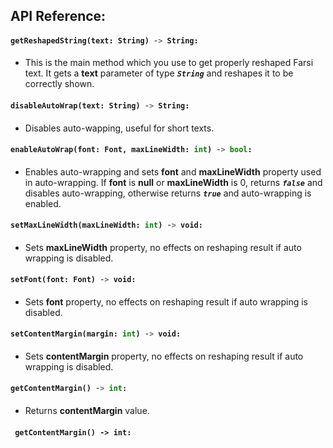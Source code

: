 ## API Reference:

<h4>

``` Python
getReshapedString(text: String) -> String:
``` 
</h4>

* This is the main method which you use to get properly reshaped Farsi text. It gets a **text** parameter of type ***```String```*** and reshapes it to be correctly shown.


<h4>

``` Python
disableAutoWrap(text: String) -> String:
``` 
</h4>

* Disables auto-wapping, useful for short texts.


<h4>

``` Python
enableAutoWrap(font: Font, maxLineWidth: int) -> bool:
``` 
</h4>

* Enables auto-wrapping and sets **font** and **maxLineWidth** property used in auto-wrapping. If **font** is **null** or **maxLineWidth** is 0, returns ***`false`*** and disables auto-wrapping, otherwise returns ***`true`*** and auto-wrapping is enabled.


<h4>

``` Python
setMaxLineWidth(maxLineWidth: int) -> void:
``` 
</h4>

* Sets **maxLineWidth** property, no effects on reshaping result if auto wrapping is disabled.


<h4>

``` Python
setFont(font: Font) -> void:
``` 
</h4>

* Sets **font** property, no effects on reshaping result if auto wrapping is disabled.


<h4>

``` Python
setContentMargin(margin: int) -> void:
``` 
</h4>

* Sets **contentMargin** property, no effects on reshaping result if auto wrapping is disabled.


<h4>

``` Python
getContentMargin() -> int:
``` 
</h4>

* Returns **contentMargin** value.



<h4> <code class="lang-python"> getContentMargin() -> int: </code>
</h4>